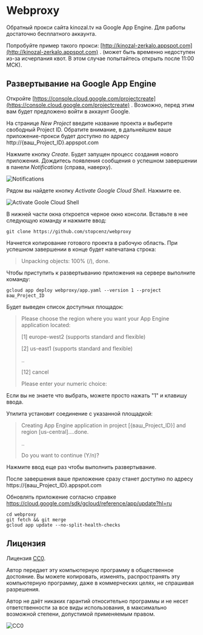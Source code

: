 Webproxy
========

Обратный прокси сайта kinozal.tv на Google App Engine. Для работы достаточно бесплатного аккаунта. 

Попробуйте пример такого прокси: [http://kinozal-zerkalo.appspot.com](http://kinozal-zerkalo.appspot.com) . (может быть временно недоступен из-за исчерпания квот. В этом случае попытайтесь открыть после 11:00 МСК).


Развертывание на Google App Engine
---------------------------------

Откройте [https://console.cloud.google.com/projectcreate](https://console.cloud.google.com/projectcreate) . Возможно, перед этим вам будет предложено войти в аккаунт Google.

На странице *New Project* введите название проекта и выберите свободный Project ID. Обратите внимание, в дальнейшем ваше приложение-прокси будет доступно по адресу http://{ваш_Project_ID}.appspot.com

Нажмите кнопку *Create*. Будет запущен процесс создания нового приложения. Дождитесь появления сообщения о успешном завершении в панели *Notifications* (справа, наверху).

![Notifications](http://images.vfl.ru/ii/1523011443/c77c1b79/21273759.png)

Рядом вы найдете кнопку *Activate Google Cloud Shell*. Нажмите ее.

![Activate Goole Cloud Shell](http://images.vfl.ru/ii/1523011521/427768bf/21273769.png)

В нижней части окна откроется черное окно консоли. Вставьте в нее следующую команду и нажмите ввод:

    git clone https://github.com/stopcenz/webproxy

Начнется копирование готового проекта в рабочую область. При успешном завершении в конце будет напечатана строка:
>Unpacking objects: 100% (/), done.

Чтобы приступить к развертыванию приложения на сервере выполните команду:

    gcloud app deploy webproxy/app.yaml --version 1 --project ваш_Project_ID

Будет выведен список доступных площадок:

>Please choose the region where you want your App Engine application located:
>
> [1] europe-west2  (supports standard and flexible)
>
> [2] us-east1      (supports standard and flexible)
>
>  .. 
>
> [12] cancel
>
>Please enter your numeric choice:

Если вы не знаете что выбрать, можете просто нажать "1" и клавишу ввода. 

Утилита установит соединение с указанной площадкой:

>Creating App Engine application in project [{ваш_Project_ID}] and region [us-central]....done.
>
> ..
>
>Do you want to continue (Y/n)?

Нажмите ввод еще раз чтобы выполнить развертывание.

После завершения ваше приложение сразу станет доступно по адресу https://{ваш_Project_ID}.appspot.com

Обновлять приложение согласно справке https://cloud.google.com/sdk/gcloud/reference/app/update?hl=ru

    cd webproxy
    git fetch && git merge
    gcloud app update --no-split-health-checks


Лицензия
--------

Лицензия [CC0](http://creativecommons.org/publicdomain/zero/1.0/).

Автор передает эту компьютерную программу в общественное достояние. Вы можете копировать, изменять, распространять эту компьютерную программу, даже в коммерческих целях, не спрашивая разрешения.

Автор не даёт никаких гарантий относительно программы и не несет ответственности за все виды использования, в максимально возможной степени, допустимой применяемым правом.

![CC0](https://licensebuttons.net/p/zero/1.0/80x15.png)
